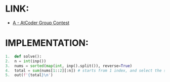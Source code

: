 # LINK:
- [A - AtCoder Group Contest](https://atcoder.jp/contests/agc012/tasks/agc012_a)

# IMPLEMENTATION:
```python
1.  def solve():
2.  n = int(inp())
3.  nums = sorted(map(int, inp().split()), reverse=True)
4.  total = sum(nums[1::2][:n]) # starts from 1 index, and select the second element, total n elements are selected
5.  out(f'{total}\n')
```